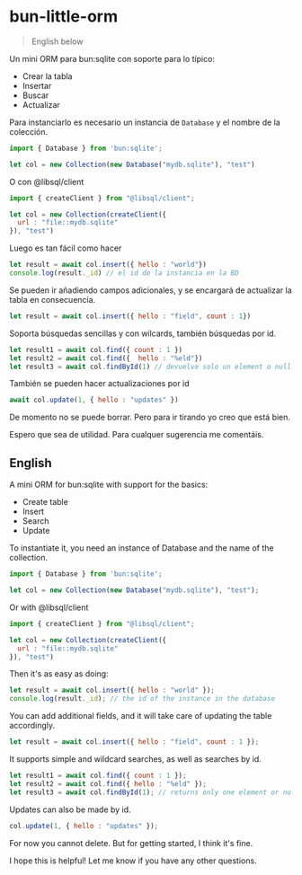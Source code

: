 # bun-little-orm
> English below

Un mini ORM para bun:sqlite con soporte para lo típico:
* Crear la tabla
* Insertar
* Buscar
* Actualizar

Para instanciarlo es necesario un instancia de `Database` y el nombre de la colección.

````js
import { Database } from 'bun:sqlite';

let col = new Collection(new Database("mydb.sqlite"), "test")
````

O con @libsql/client

````js
import { createClient } from "@libsql/client";

let col = new Collection(createClient({
  url : "file::mydb.sqlite"
}), "test")
````

Luego es tan fácil como hacer

````js
let result = await col.insert({ hello : "world"})
console.log(result._id) // el id de la instancia en la BD
````

Se pueden ir añadiendo campos adicionales, y se encargará de actualizar la tabla en consecuencia.

````js
let result = await col.insert({ hello : "field", count : 1})
````

Soporta búsquedas sencillas y con wilcards, también búsquedas por id.
````js
let result1 = await col.find({ count : 1 })
let result2 = await col.find({  hello : "%eld"})
let result3 = await col.findById(1) // devuelve solo un element o null
````

También se pueden hacer actualizaciones por id
````js
await col.update(1, { hello : "updates" })
````

De momento no se puede borrar. Pero para ir tirando yo creo que está bien.

Espero que sea de utilidad. Para cualquer sugerencia me comentáis.

## English

A mini ORM for bun:sqlite with support for the basics:
* Create table
* Insert
* Search
* Update

To instantiate it, you need an instance of Database and the name of the collection.

````js
import { Database } from 'bun:sqlite';

let col = new Collection(new Database("mydb.sqlite"), "test");
````

Or with @libsql/client

````js
import { createClient } from "@libsql/client";

let col = new Collection(createClient({
  url : "file::mydb.sqlite"
}), "test")
````


Then it's as easy as doing:

````js
let result = await col.insert({ hello : "world" });
console.log(result._id); // the id of the instance in the database
````

You can add additional fields, and it will take care of updating the table accordingly.

````js
let result = await col.insert({ hello : "field", count : 1 });
````

It supports simple and wildcard searches, as well as searches by id.

````js
let result1 = await col.find({ count : 1 });
let result2 = await col.find({ hello : "%eld" });
let result3 = await col.findById(1); // returns only one element or null
````

Updates can also be made by id.

````js
col.update(1, { hello : "updates" });
````

For now you cannot delete. But for getting started, I think it's fine.

I hope this is helpful! Let me know if you have any other questions.